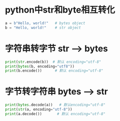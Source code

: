 # python中str和byte相互转化
```python
a = b"Hello, world!"   # bytes object
b = "Hello, world!"    # str object
```

# 字符串转字节  str --> bytes
```python
print(str.encode(b))  # 默认 encoding="utf-8"
print(bytes(b, encoding="utf8"))
print(b.encode())      # 默认 encoding="utf-8"
```

# 字节转字符串  bytes --> str
```python
print(bytes.decode(a))   # 默认encoding="utf-8"
print(str(a, encoding="utf-8"))
print(a.decode())       # 默认 encoding="utf-8"
```
